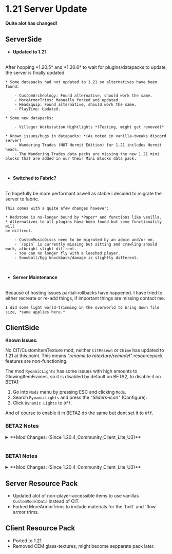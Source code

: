 <p hidden>
Title: 1.21 Server Update
Author: TheAxolot77
AuthorImg: /assets/logo_theaxo77.png
AuthorTitle: Owner
Banner: /assets/articles/banners/mc_server_1.21.png
</p>

# 1.21 Server Update

**Quite alot has changed!**

## ServerSide

- **Updated to 1.21**
<br>
    After hopping *1.20.5* and *1.20.6* to wait for plugins/datapacks to update,
    the server is finally updated.

    * Some datapacks had not updated to 1.21 so alternatives have been found:

        - CustomArcheology: Found alternative, should work the same.
        - MoreArmorTrims: Manually forked and updated.
        - HeadEquip: Found alternative, should work the same.
        - PlayTime: Updated.
    
    * Some new datapacks:

        - Villager Workstation Hightlights *(Testing, might get removed)*

    * Known issues/bugs in datapacks: *(As noted in vanilla-tweaks discord server)
        - Wandering Trades (NOT Hermit Edition) for 1.21 includes Hermit heads.
        - The Wandering Trades data packs are missing the new 1.21 mini blocks that are added in our their Mini Blocks data pack.

<br>

- **Switched to Fabric?**
<br>
    To hopefully be more performant aswell as stable i decided to migrate the server to fabric.
    
    This comes with a quite afew changes however:
    
    * Redstone is no-longer bound by *Paper* and functions like vanilla.
    * Alternatives to all plugins have been found but some functionality will
    be diffrent.
        
        - CustomMusicDiscs need to be migrated by an admin and/or me.
        - `/spin` is currently missing but sitting and crawling should work, albeight slight diffrent.
        - You can no longer fly with a leashed player.
        - Snowball/Egg knockback/damage is slightly different.

<br>

- **Server Maintenance**
<br>
    Because of hosting issues partial-rollbacks have happened.
    I have tried to either recreate or re-add things, if important things are missing contact me.

    I did some light world-trimming in the overworld to bring down file size, *same applies here.*


## ClientSide

**Known Issues:**

No CIT/CustomItemTexture mod, neither `CitResewn` or `Chime` has updated to 1.21 at this point. This means *"rename to retexture/remodel"* resourcepack features are non-functioning.

The mod `RyoamicLights` has some issues with high amounts to GlowingItemFrames,
so it is disabled by default on BETA2, to disable it on BETA1:
1. Go into `Mods` menu by pressing ESC and clicking `Mods`.
2. Search `RyoamicLights` and press the *"Sliders-icon"* (Configure).
3. Click `Dynamic Lights` to `Off`.

And of course to enable it in BETA2 do the same but dont set it to `Off`.

### BETA2 Notes

<details>
    <summary>**Mod Changes: (Since 1.20.4_Community_Client_Lite_U3)**</summary>
    <br>

    - <span style="color:red;font-weight:bold;">Missing Mods</span>:
        * `BetterMountHUD`
        * `CitResewn`
        * `map-compass`
        * `MoreCulling`

    - <span style="color:green;font-weight:bold;">New Mods</span>:
        * `Continuity`
        * `Indium` *(Fixes Continuity)*
        * `MapTooltip`
        * `NoTelemetry`
        * `BadHorseFix`
        * `ArmorChroma`
        * `BetterF3`
        * `GiveMeANewSplashText`
        * `HatList`
        * `HeyWiki`
        * `ModLoadingScreen`
        * `RealArrowTip`
        * `ScoreboardOverhaul`

    - <span style="color:blue;font-weight:bold;">Alternatives</span>:
        * `beenfo` -> `Beehive Tooltip`
        * `lambdynamiclights` -> `RyoamicLights`
        * `midnightcontrols` -> `Controlify`

    - <span style="color:orange;font-weight:bold;">Skipped</span>:
        * `map-in-slot`
        * `memoryleakfix`
        * `ModDetectionPreventer`
        * `suggestion-tweaker`
        * `threadtweak`
</details>

<br>

### BETA1 Notes

<details>
    <summary>**Mod Changes: (Since 1.20.4_Community_Client_Lite_U3)**</summary>
    <br>

    - <span style="color:red;font-weight:bold;">Missing Mods</span>:
        * `Appleskin`
        * `BetterMountHUD`
        * `CitResewn`
        * `FerriteCore`
        * `Krypton`
        * `main-menu-credits`
        * `map-compass`
        * `MoreCulling`

    - <span style="color:green;font-weight:bold;">New Mods</span>:
        * `Continuity`
        * `Indium` *(Fixes Continuity)*
        * `MapTooltip`
        * `NoTelemetry`

    - <span style="color:blue;font-weight:bold;">Alternatives</span>:
        * `beenfo` -> `Beehive Tooltip`
        * `lambdynamiclights` -> `RyoamicLights`
        * `midnightcontrols` -> `Controlify`

    - <span style="color:orange;font-weight:bold;">Skipped</span>:
        * `map-in-slot`
        * `memoryleakfix`
        * `ModDetectionPreventer`
        * `suggestion-tweaker`
        * `threadtweak`
</details>


## Server Resource Pack
* Updated alot of non-player-accessible items to use vanillas `CustomModelData` instead of CIT.
* Forked MoreArmorTrims to include materials for the ´bolt´ and ´flow´ armor trims.

## Client Resource Pack
* Ported to 1.21
* Removed CEM glass-textures, might become sepparate pack later.